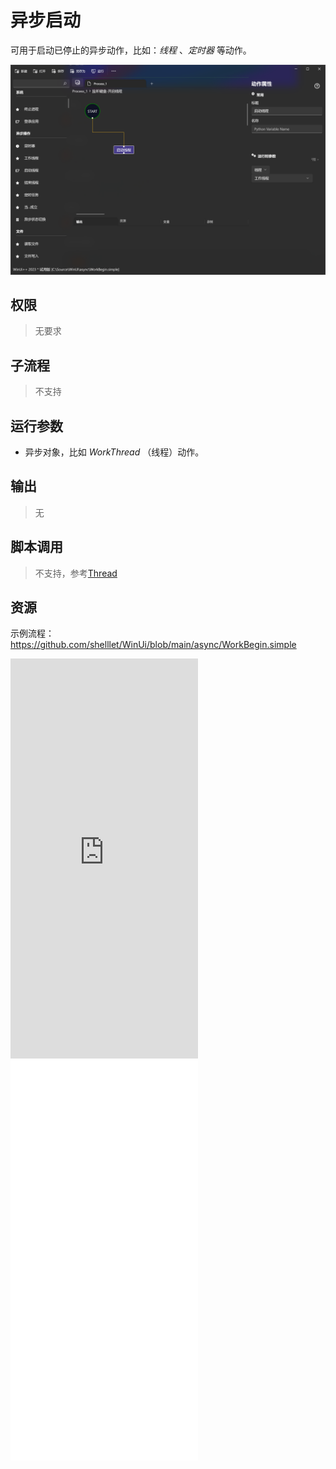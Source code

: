 # 异步启动
可用于启动已停止的异步动作，比如：*线程* 、*定时器* 等动作。

![WorkBegin](./images/04.png ':size=90%')

## 权限
> 无要求

## 子流程

> 不支持

## 运行参数

* 异步对象，比如 *WorkThread* （线程）动作。
## 输出

>    无


## 脚本调用
> 不支持，参考[Thread](./types/Thread.md)

## 资源

示例流程：https://github.com/shelllet/WinUi/blob/main/async/WorkBegin.simple

<iframe type="text/html" height="640px" src="https://www.youtube.com/embed/brGF7-GqvzA" frameborder="0"></iframe>

<iframe src="//player.bilibili.com/player.html?bvid=BV1Jk4y137pF&page=1&autoplay=0" height='640px' scrolling="no" border="0" frameborder="no" framespacing="0" allowfullscreen="true"></iframe>